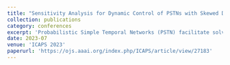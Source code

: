 ```yaml
---
title: "Sensitivity Analysis for Dynamic Control of PSTNs with Skewed Distributions"
collection: publications
category: conferences
excerpt: 'Probabilistic Simple Temporal Networks (PSTN) facilitate solving many interesting scheduling problems by characterizing uncertain task durations with unbounded probabilistic distributions. However, most current approaches assess PSTN performance using normal or uniform distributions of temporal uncertainty. This paper explores how well such approaches extend to families of non-symmetric distributions shown to better represent the temporal uncertainty introduced by, e.g., human teammates by building new PSTN benchmarks.'
date: 2023-07
venue: 'ICAPS 2023'
paperurl: 'https://ojs.aaai.org/index.php/ICAPS/article/view/27183'
---
```

